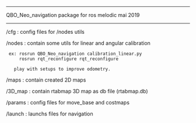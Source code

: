 ******************************

  QBO_Neo_navigation package
      for ros melodic
          mai 2019

******************************

/cfg    : config files for /nodes utils

/nodes  : contain some utils for linear and angular calibration

     ex: rosrun QBO_Neo_navigation calibration_linear.py
         rosrun rqt_reconfigure rqt_reconfigure

       play with setups to improve odometry.

/maps   : contain created 2D maps

/3D_map : contain rtabmap 3D map as db file (rtabmap.db)

/params : config files for move_base and costmaps

/launch : launchs files for navigation

